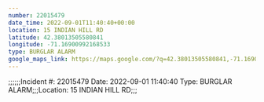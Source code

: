```yaml
---
number: 22015479
date_time: 2022-09-01T11:40:40+00:00
location: 15 INDIAN HILL RD
latitude: 42.38013505580841
longitude: -71.16900992168533
type: BURGLAR ALARM
google_maps_link: https://maps.google.com/?q=42.38013505580841,-71.16900992168533
---
```


;;;;;;Incident #: 22015479  Date: 2022-09-01 11:40:40   Type: BURGLAR ALARM;;;Location: 15 INDIAN HILL RD;;;
